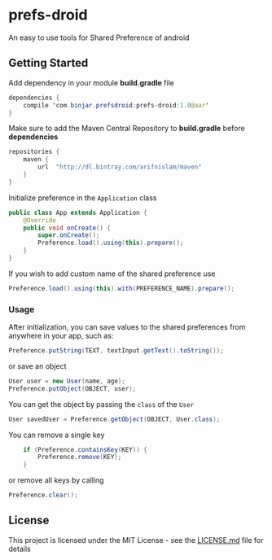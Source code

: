 # prefs-droid
An easy to use tools for Shared Preference of android
## Getting Started
Add dependency in your module **build.gradle** file
```Java
dependencies {
    compile 'com.binjar.prefsdroid:prefs-droid:1.0@aar'
}
```
Make sure to add the Maven Central Repository to **build.gradle** before **dependencies**
```java
repositories {
    maven {
        url  "http://dl.bintray.com/arifnislam/maven" 
    }
}
```
Initialize preference in the `Application` class
```java
public class App extends Application {
    @Override
    public void onCreate() {
        super.onCreate();
        Preference.load().using(this).prepare();
    }
}
```
If you wish to add custom name of the shared preference use
```Java
Preference.load().using(this).with(PREFERENCE_NAME).prepare();
```
### Usage
After initialization, you can save values to the shared preferences from anywhere in your app, such as:
```Java
Preference.putString(TEXT, textInput.getText().toString());
```
or save an object
```java
User user = new User(name, age);
Preference.putObject(OBJECT, user);
```
You can get the object by passing the `class` of the `User`
```java
User savedUser = Preference.getObject(OBJECT, User.class);
```
You can remove a single key
```Java
    if (Preference.containsKey(KEY)) {
        Preference.remove(KEY);
    }
```
or remove all keys by calling
```Java
Preference.clear();
```
## License
This project is licensed under the MIT License - see the [LICENSE.md](https://github.com/binjar/prefs-droid/blob/master/LICENSE) file for details
